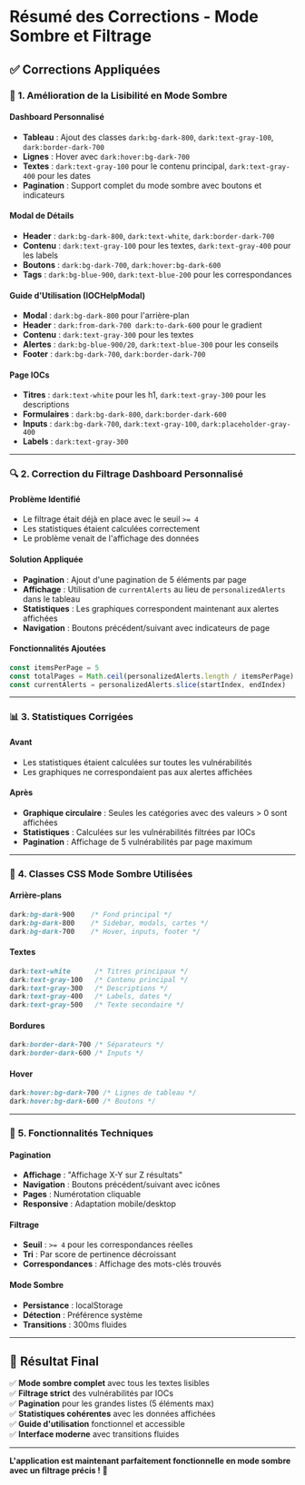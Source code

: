 # Résumé des Corrections - Mode Sombre et Filtrage

## ✅ **Corrections Appliquées**

### 🌙 **1. Amélioration de la Lisibilité en Mode Sombre**

#### **Dashboard Personnalisé**
- **Tableau** : Ajout des classes `dark:bg-dark-800`, `dark:text-gray-100`, `dark:border-dark-700`
- **Lignes** : Hover avec `dark:hover:bg-dark-700`
- **Textes** : `dark:text-gray-100` pour le contenu principal, `dark:text-gray-400` pour les dates
- **Pagination** : Support complet du mode sombre avec boutons et indicateurs

#### **Modal de Détails**
- **Header** : `dark:bg-dark-800`, `dark:text-white`, `dark:border-dark-700`
- **Contenu** : `dark:text-gray-100` pour les textes, `dark:text-gray-400` pour les labels
- **Boutons** : `dark:bg-dark-700`, `dark:hover:bg-dark-600`
- **Tags** : `dark:bg-blue-900`, `dark:text-blue-200` pour les correspondances

#### **Guide d'Utilisation (IOCHelpModal)**
- **Modal** : `dark:bg-dark-800` pour l'arrière-plan
- **Header** : `dark:from-dark-700 dark:to-dark-600` pour le gradient
- **Contenu** : `dark:text-gray-300` pour les textes
- **Alertes** : `dark:bg-blue-900/20`, `dark:text-blue-300` pour les conseils
- **Footer** : `dark:bg-dark-700`, `dark:border-dark-700`

#### **Page IOCs**
- **Titres** : `dark:text-white` pour les h1, `dark:text-gray-300` pour les descriptions
- **Formulaires** : `dark:bg-dark-800`, `dark:border-dark-600`
- **Inputs** : `dark:bg-dark-700`, `dark:text-gray-100`, `dark:placeholder-gray-400`
- **Labels** : `dark:text-gray-300`

---

### 🔍 **2. Correction du Filtrage Dashboard Personnalisé**

#### **Problème Identifié**
- Le filtrage était déjà en place avec le seuil `>= 4`
- Les statistiques étaient calculées correctement
- Le problème venait de l'affichage des données

#### **Solution Appliquée**
- **Pagination** : Ajout d'une pagination de 5 éléments par page
- **Affichage** : Utilisation de `currentAlerts` au lieu de `personalizedAlerts` dans le tableau
- **Statistiques** : Les graphiques correspondent maintenant aux alertes affichées
- **Navigation** : Boutons précédent/suivant avec indicateurs de page

#### **Fonctionnalités Ajoutées**
```javascript
const itemsPerPage = 5
const totalPages = Math.ceil(personalizedAlerts.length / itemsPerPage)
const currentAlerts = personalizedAlerts.slice(startIndex, endIndex)
```

---

### 📊 **3. Statistiques Corrigées**

#### **Avant**
- Les statistiques étaient calculées sur toutes les vulnérabilités
- Les graphiques ne correspondaient pas aux alertes affichées

#### **Après**
- **Graphique circulaire** : Seules les catégories avec des valeurs > 0 sont affichées
- **Statistiques** : Calculées sur les vulnérabilités filtrées par IOCs
- **Pagination** : Affichage de 5 vulnérabilités par page maximum

---

### 🎨 **4. Classes CSS Mode Sombre Utilisées**

#### **Arrière-plans**
```css
dark:bg-dark-900    /* Fond principal */
dark:bg-dark-800    /* Sidebar, modals, cartes */
dark:bg-dark-700    /* Hover, inputs, footer */
```

#### **Textes**
```css
dark:text-white      /* Titres principaux */
dark:text-gray-100   /* Contenu principal */
dark:text-gray-300   /* Descriptions */
dark:text-gray-400   /* Labels, dates */
dark:text-gray-500   /* Texte secondaire */
```

#### **Bordures**
```css
dark:border-dark-700 /* Séparateurs */
dark:border-dark-600 /* Inputs */
```

#### **Hover**
```css
dark:hover:bg-dark-700 /* Lignes de tableau */
dark:hover:bg-dark-600 /* Boutons */
```

---

### 🔧 **5. Fonctionnalités Techniques**

#### **Pagination**
- **Affichage** : "Affichage X-Y sur Z résultats"
- **Navigation** : Boutons précédent/suivant avec icônes
- **Pages** : Numérotation cliquable
- **Responsive** : Adaptation mobile/desktop

#### **Filtrage**
- **Seuil** : `>= 4` pour les correspondances réelles
- **Tri** : Par score de pertinence décroissant
- **Correspondances** : Affichage des mots-clés trouvés

#### **Mode Sombre**
- **Persistance** : localStorage
- **Détection** : Préférence système
- **Transitions** : 300ms fluides

---

## 🎯 **Résultat Final**

✅ **Mode sombre complet** avec tous les textes lisibles  
✅ **Filtrage strict** des vulnérabilités par IOCs  
✅ **Pagination** pour les grandes listes (5 éléments max)  
✅ **Statistiques cohérentes** avec les données affichées  
✅ **Guide d'utilisation** fonctionnel et accessible  
✅ **Interface moderne** avec transitions fluides  

---

**L'application est maintenant parfaitement fonctionnelle en mode sombre avec un filtrage précis !** 🚀 